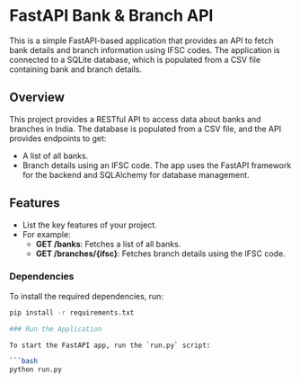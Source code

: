 # FastAPI Bank & Branch API
This is a simple FastAPI-based application that provides an API to fetch bank details and branch information using IFSC codes. The application is connected to a SQLite database, which is populated from a CSV file containing bank and branch details.

## Overview
This project provides a RESTful API to access data about banks and branches in India. The database is populated from a CSV file, and the API provides endpoints to get:
- A list of all banks.
- Branch details using an IFSC code.
The app uses the FastAPI framework for the backend and SQLAlchemy for database management.

## Features

- List the key features of your project.
- For example:
  - **GET /banks**: Fetches a list of all banks.
  - **GET /branches/{ifsc}**: Fetches branch details using the IFSC code.

### Dependencies
To install the required dependencies, run:
```bash
pip install -r requirements.txt

### Run the Application

To start the FastAPI app, run the `run.py` script:

```bash
python run.py
